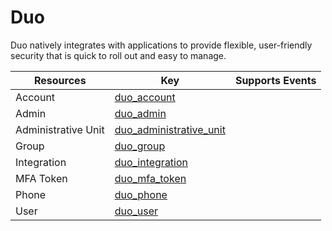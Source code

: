 Duo
===
Duo natively integrates with applications to provide flexible, user-friendly security that is quick to roll out and easy to manage.

| **Resources**       | **Key**                                                   | **Supports Events** |
| ------------------- | --------------------------------------------------------- | ------------------- |
| Account             | [duo\_account](duo\_account.md)                           |                     |
| Admin               | [duo\_admin](duo\_admin.md)                               |                     |
| Administrative Unit | [duo\_administrative\_unit](duo\_administrative\_unit.md) |                     |
| Group               | [duo\_group](duo\_group.md)                               |                     |
| Integration         | [duo\_integration](duo\_integration.md)                   |                     |
| MFA Token           | [duo\_mfa\_token](duo\_mfa\_token.md)                     |                     |
| Phone               | [duo\_phone](duo\_phone.md)                               |                     |
| User                | [duo\_user](duo\_user.md)                                 |                     |
